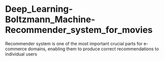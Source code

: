 # Deep_Learning-Boltzmann_Machine-Recommender_system_for_movies
Recommender system is one of the most important crucial parts for e-commerce domains, enabling them to produce correct recommendations to individual users

